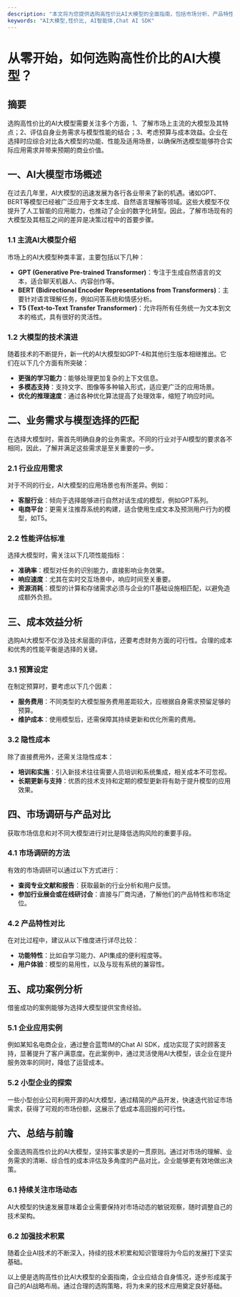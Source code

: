 ```yaml
---
description: "本文将为您提供选购高性价比AI大模型的全面指南，包括市场分析、产品特性对比及实用建议。"
keywords: "AI大模型,性价比, AI智能体,Chat AI SDK"
---
```

# 从零开始，如何选购高性价比的AI大模型？

## 摘要
选购高性价比的AI大模型需要关注多个方面，1、了解市场上主流的大模型及其特点；2、评估自身业务需求与模型性能的结合；3、考虑预算与成本效益。企业在选择时应综合对比各大模型的功能、性能及适用场景，以确保所选模型能够符合实际应用需求并带来预期的商业价值。

## 一、AI大模型市场概述

在过去几年里，AI大模型的迅速发展为各行各业带来了新的机遇。诸如GPT、BERT等模型已经被广泛应用于文本生成、自然语言理解等领域。这些大模型不仅提升了人工智能的应用能力，也推动了企业的数字化转型。因此，了解市场现有的大模型及其相互之间的差异是决策过程中的首要步骤。

### 1.1 主流AI大模型介绍

市场上的AI大模型种类丰富，主要包括以下几种：
- **GPT (Generative Pre-trained Transformer)**：专注于生成自然语言的文本，适合聊天机器人、内容创作等。
- **BERT (Bidirectional Encoder Representations from Transformers)**：主要针对语言理解任务，例如问答系统和情感分析。
- **T5 (Text-to-Text Transfer Transformer)**：允许将所有任务统一为文本到文本的格式，具有很好的灵活性。

### 1.2 大模型的技术演进

随着技术的不断提升，新一代的AI大模型如GPT-4和其他衍生版本相继推出。它们在以下几个方面有所突破：
- **更强的学习能力**：能够处理更加复杂的上下文信息。
- **多模态支持**：支持文字、图像等多种输入形式，适应更广泛的应用场景。
- **优化的推理速度**：通过各种优化算法提高了处理效率，缩短了响应时间。

## 二、业务需求与模型选择的匹配

在选择大模型时，需首先明确自身的业务需求。不同的行业对于AI模型的要求各不相同，因此，了解并满足这些需求是至关重要的一步。

### 2.1 行业应用需求

对于不同的行业，AI大模型的应用场景也有所差异。例如：
- **客服行业**：倾向于选择能够进行自然对话生成的模型，例如GPT系列。
- **电商平台**：更需关注推荐系统的构建，适合使用生成文本及预测用户行为的模型，如T5。

### 2.2 性能评估标准

选择大模型时，需关注以下几项性能指标：
- **准确率**：模型对任务的识别能力，直接影响业务效果。
- **响应速度**：尤其在实时交互场景中，响应时间至关重要。
- **资源消耗**：模型的计算和存储需求必须与企业的IT基础设施相匹配，以避免造成额外负担。

## 三、成本效益分析

选购AI大模型不仅涉及技术层面的评估，还要考虑财务方面的可行性。合理的成本和优秀的性能平衡是选择的关键。

### 3.1 预算设定

在制定预算时，要考虑以下几个因素：
- **服务费用**：不同类型的大模型服务费用差距较大，应根据自身需求预留足够的预算。
- **维护成本**：使用模型后，还需保障其持续更新和优化所需的费用。

### 3.2 隐性成本

除了直接费用外，还需关注隐性成本：
- **培训和实施**：引入新技术往往需要人员培训和系统集成，相关成本不可忽视。
- **长期更新与支持**：优质的技术支持和定期的模型更新将有助于提升模型的应用效果。

## 四、市场调研与产品对比

获取市场信息和对不同大模型进行对比是降低选购风险的重要手段。

### 4.1 市场调研的方法

有效的市场调研可以通过以下方式进行：
- **查阅专业文献和报告**：获取最新的行业分析和用户反馈。
- **参加行业展会或在线研讨会**：直接与厂商沟通，了解他们的产品特性和市场定位。

### 4.2 产品特性对比

在对比过程中，建议从以下维度进行详尽比较：
- **功能特性**：比如自学习能力、API集成的便利程度等。
- **用户体验**：模型的易用性，以及与现有系统的兼容性。

## 五、成功案例分析

借鉴成功的案例能够为选择大模型提供宝贵经验。

### 5.1 企业应用实例

例如某知名电商企业，通过整合蓝莺IM的Chat AI SDK，成功实现了实时顾客支持，显著提升了客户满意度。在此案例中，通过灵活使用AI大模型，该企业在提升服务效率的同时，降低了运营成本。

### 5.2 小型企业的探索

一些小型创业公司利用开源的AI大模型，通过精简的产品开发，快速迭代验证市场需求，获得了可观的市场份额，这展示了低成本高回报的可行性。

## 六、总结与前瞻

全面选购高性价比的AI大模型，坚持实事求是的一贯原则。通过对市场的理解、业务需求的清晰、综合性的成本评估及多角度的产品对比，企业能够更有效地做出决策。

### 6.1 持续关注市场动态

AI大模型的快速发展意味着企业需要保持对市场动态的敏锐观察，随时调整自己的技术架构。

### 6.2 加强技术积累

随着企业AI技术的不断深入，持续的技术积累和知识管理将为今后的发展打下坚实基础。

以上便是选购高性价比AI大模型的全面指南，企业应结合自身情况，逐步形成属于自己的AI战略布局。通过合理的选购策略，将为未来的技术应用奠定良好基础。
